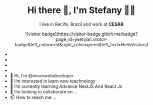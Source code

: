 <h1 align='center'> Hi there 👋, I'm Stefany  👩‍💻 </h1>

<p align='center'>
  I live in Recife, Brazil and work at <b>CESAR</b> 
</p>

<p align='center'>
 ![visitor badge](https://visitor-badge.glitch.me/badge?page_id=jwenjian.visitor-badge&left_color=red&right_color=green&left_text=HelloVisitors)
</p>

- 
- 
- 
- 
- 👋 Hi, I’m @imranwebdeveloper
- 👀 I’m interested in learn new teachnology
- 🌱 I’m currently learning Advance NextJS And React Js
- 💞️ I’m looking to collaborate on ...
- 📫 How to reach me ...

<!---
imranwebdeveloper/imranwebdeveloper is a ✨ special ✨ repository because its `README.md` (this file) appears on your GitHub profile.
You can click the Preview link to take a look at your changes.
--->

